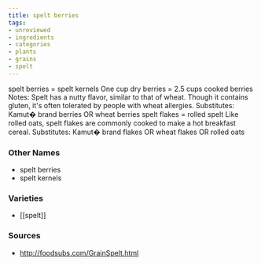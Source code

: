 ```yaml
---
title: spelt berries
tags:
- unreviewed
- ingredients
- categories
- plants
- grains
- spelt
---
```

spelt berries = spelt kernels One cup dry berries = 2.5 cups cooked berries Notes: Spelt has a nutty flavor, similar to that of wheat. Though it contains gluten, it's often tolerated by people with wheat allergies. Substitutes: Kamut� brand berries OR wheat berries spelt flakes = rolled spelt Like rolled oats, spelt flakes are commonly cooked to make a hot breakfast cereal. Substitutes: Kamut� brand flakes OR wheat flakes OR rolled oats

### Other Names

* spelt berries
* spelt kernels

### Varieties

* [[spelt]]

### Sources
* http://foodsubs.com/GrainSpelt.html
